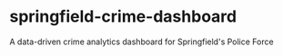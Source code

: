 # springfield-crime-dashboard
A data-driven crime analytics dashboard for Springfield's Police Force
